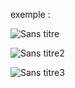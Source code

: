 exemple :

![Sans titre](https://github.com/fk-crafter/100days-of-code/assets/127132293/2c5d3873-bf32-4e0d-bf97-4381d8fefc0f)

![Sans titre2](https://github.com/fk-crafter/100days-of-code/assets/127132293/18099a5b-374a-4eca-8fd9-a3a31d753694)

![Sans titre3](https://github.com/fk-crafter/100days-of-code/assets/127132293/ee5b3f67-1f41-4324-814d-eb621f8aa81b)
